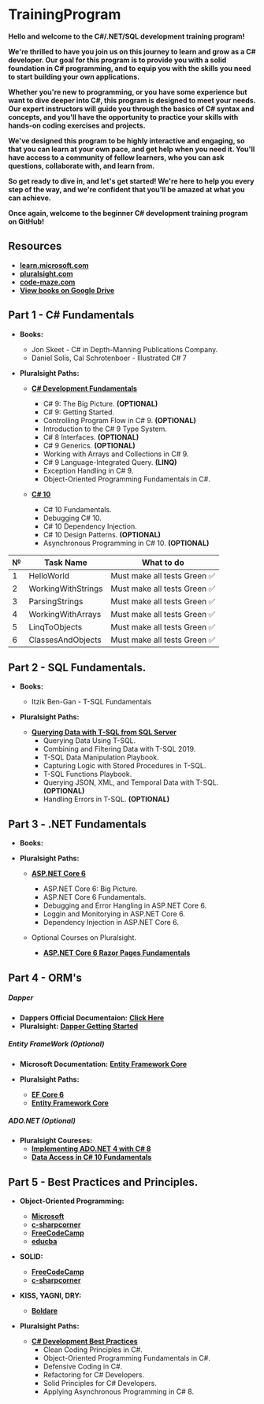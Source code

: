 # TrainingProgram

**Hello and welcome to the C#/.NET/SQL development training program!**

**We're thrilled to have you join us on this journey to learn and grow as a C# developer. Our goal for this program is to provide you with a solid foundation in C# programming, and to equip you with the skills you need to start building your own applications.**

**Whether you're new to programming, or you have some experience but want to dive deeper into C#, this program is designed to meet your needs. Our expert instructors will guide you through the basics of C# syntax and concepts, and you'll have the opportunity to practice your skills with hands-on coding exercises and projects.**

**We've designed this program to be highly interactive and engaging, so that you can learn at your own pace, and get help when you need it. You'll have access to a community of fellow learners, who you can ask questions, collaborate with, and learn from.**

**So get ready to dive in, and let's get started! We're here to help you every step of the way, and we're confident that you'll be amazed at what you can achieve.**

**Once again, welcome to the beginner C# development training program on GitHub!**

## Resources

- <a href="https://learn.microsoft.com/en-us/">**learn.microsoft.com**</a>
- <a href="https://app.pluralsight.com/library/">**pluralsight.com**</a>
- <a href="https://code-maze.com/">**code-maze.com**</a>
- <a href="https://drive.google.com/drive/u/5/folders/0APnGHKQXjx1OUk9PVA">**View books on Google Drive**</a>
## Part 1 - C# Fundamentals

- **Books:**
  - Jon Skeet - C# in Depth-Manning Publications Company.
  - Daniel Solis, Cal Schrotenboer - Illustrated C# 7
  
- **Pluralsight Paths:**
  - <a href="https://app.pluralsight.com/paths/skill/csharp">**C# Development Fundamentals**</a>
    - C# 9: The Big Picture. **(OPTIONAL)**
    - C# 9: Getting Started.
    - Controlling Program Flow in C# 9. **(OPTIONAL)**
    - Introduction to the C# 9 Type System.
    - C# 8 Interfaces. **(OPTIONAL)**
    - C# 9 Generics. **(OPTIONAL)**
    - Working with Arrays and Collections in C# 9.
    - C# 9 Language-Integrated Query. **(LINQ)**
    - Exception Handling in C# 9.
    - Object-Oriented Programming Fundamentals in C#.
  
  - <a href="https://app.pluralsight.com/paths/skill/c-10">**C# 10**</a>
    - C# 10 Fundamentals.
    - Debugging C# 10.
    - C# 10 Dependency Injection. 
    - C# 10 Design Patterns. **(OPTIONAL)**
    - Asynchronous Programming in C# 10. **(OPTIONAL)**

| **№** | **Task Name** | **What to do** |
| ------------- | --------------------------- | -------------------- |
| 1  | HelloWorld  | Must make all tests Green ✅|
| 2  | WorkingWithStrings  | Must make all tests Green ✅ |
| 3  | ParsingStrings  | Must make all tests Green ✅ |
| 4  | WorkingWithArrays  | Must make all tests Green  ✅|
| 5  | LinqToObjects  | Must make all tests Green ✅|
| 6  | ClassesAndObjects  | Must make all tests Green ✅|


## Part 2 - SQL Fundamentals.

- **Books:**
  - Itzik Ben-Gan - T-SQL Fundamentals

- **Pluralsight Paths:**
  - <a href="https://app.pluralsight.com/paths/skill/querying-data-with-t-sql-from-sql-server">**Querying Data with T-SQL from SQL Server**</a>  
    - Querying Data Using T-SQL.
    - Combining and Filtering Data with T-SQL 2019.
    - T-SQL Data Manipulation Playbook.
    - Capturing Logic with Stored Procedures in T-SQL.
    - T-SQL Functions Playbook.
    - Querying JSON, XML, and Temporal Data with T-SQL. **(OPTIONAL)**
    - Handling Errors in T-SQL. **(OPTIONAL)**
    
## Part 3 - .NET Fundamentals

- **Books:**

- **Pluralsight Paths:**
  - <a href="https://app.pluralsight.com/paths/skill/aspnet-core-6">**ASP.NET Core 6**</a>
    - ASP.NET Core 6: Big Picture.
    - ASP.NET Core 6 Fundamentals.
    - Debugging and Error Hangling in ASP.NET Core 6.
    - Loggin and Monitorying in ASP.NET Core 6.
    - Dependency Injection in ASP.NET Core 6.

  - Optional Courses on Pluralsight.
    - <a href="https://app.pluralsight.com/library/courses/asp-dot-net-core-6-razor-pages-fundamentals/table-of-contents">**ASP.NET Core 6 Razor Pages Fundamentals**</a>
    
## Part 4 - ORM's

  ##### Dapper
  - **Dappers Official Documentaion:** <a href="https://dapper-tutorial.net/dapper">**Click Here**</a>
  - **Pluralsight:** <a href="https://dapper-tutorial.net/dapper](https://app.pluralsight.com/library/courses/getting-started-dapper/table-of-contents">**Dapper Getting Started**</a>

  ##### Entity FrameWork (Optional)
  - **Microsoft Documentation:** <a href="https://learn.microsoft.com/en-us/ef/core/">**Entity Framework Core**</a>

  - **Pluralsight Paths:**
    - <a href="https://app.pluralsight.com/paths/skills/ef-core-6">**EF Core 6**</a>  
    - <a href="https://app.pluralsight.com/paths/skill/entity-framework-core">**Entity Framework Core**</a> 
    
  ##### ADO.NET (Optional)
  - **Pluralsight Coureses:**
    - <a href="https://app.pluralsight.com/library/courses/csharp-ado-dotnet-fundamentals/table-of-contents">**Implementing ADO.NET 4 with C# 8**</a>
    - <a href="https://app.pluralsight.com/library/courses/c-sharp-10-data-access-fundamentals/table-of-contents">**Data Access in C# 10 Fundamentals**</a>

## Part 5 - Best Practices and Principles. 
  
- **Object-Oriented Programming:**
  - <a href="https://learn.microsoft.com/en-us/dotnet/csharp/fundamentals/tutorials/oop">**Microsoft**</a>
  - <a href="https://www.c-sharpcorner.com/UploadFile/mkagrahari/introduction-to-object-oriented-programming-concepts-in-C-Sharp/">**c-sharpcorner**</a>
  - <a href="https://www.freecodecamp.org/news/what-is-object-oriented-programming/">**FreeCodeCamp**</a>
  - <a href="https://www.educba.com/what-is-oop/">**educba**</a>
  
- **SOLID:**
  - <a href="https://www.freecodecamp.org/news/solid-principles-explained-in-plain-english/">**FreeCodeCamp**</a>
  - <a href="https://www.c-sharpcorner.com/UploadFile/damubetha/solid-principles-in-C-Sharp/">**c-sharpcorner**</a>

- **KISS, YAGNI, DRY:**
  - <a href="https://www.boldare.com/blog/kiss-yagni-dry-principles/">**Boldare**</a>      
    
- **Pluralsight Paths:**
  - <a href="https://app.pluralsight.com/paths/skills/c-development-best-practices">**C# Development Best Practices**</a>
    - Clean Coding Principles in C#.
    - Object-Oriented Programming Fundamentals in C#.
    - Defensive Coding in C#.
    - Refactoring for C# Developers.
    - Solid Principles for C# Developers.
    - Applying Asynchronous Programming in C# 8.


